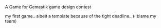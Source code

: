 A Game for Gemastik game design contest

my first game.. albeit a template because of the tight deadline.. (i blame my team)
